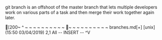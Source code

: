 git branch is an offshoot of the master branch that lets multiple 
developers work on various parts of a task and then merge
their work together again later.



[200~
^
~
~
~
~
~
~
~
~
~
~
~
~
~
~
~
~
~
~
~
~
branches.md[+] [unix] (15:50 03/04/2019)                                 2,1 All
-- INSERT --                                                         ^V

